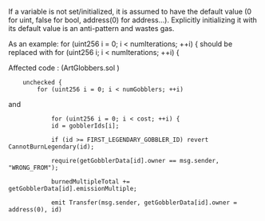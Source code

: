 If a variable is not set/initialized, it is assumed to have the default value (0 for uint, false for bool, address(0) for address…). Explicitly initializing it with its default value is an anti-pattern and wastes gas.

As an example: for (uint256 i = 0; i < numIterations; ++i) { should be replaced with for (uint256 i; i < numIterations; ++i) {

Affected code : (ArtGlobbers.sol )

        unchecked {
            for (uint256 i = 0; i < numGobblers; ++i) 
and 

                for (uint256 i = 0; i < cost; ++i) {
                id = gobblerIds[i];

                if (id >= FIRST_LEGENDARY_GOBBLER_ID) revert CannotBurnLegendary(id);

                require(getGobblerData[id].owner == msg.sender, "WRONG_FROM");

                burnedMultipleTotal += getGobblerData[id].emissionMultiple;

                emit Transfer(msg.sender, getGobblerData[id].owner = address(0), id)